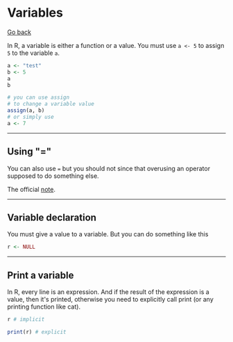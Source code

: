# Variables

[Go back](../index.md)

In R, a variable is either a function or a value.
You must use ``a <- 5`` to assign `5` to the variable
``a``.

```r
a <- "test"
b <- 5
a
b

# you can use assign 
# to change a variable value
assign(a, b)
# or simply use
a <- 7
```

<hr class="sl">

## Using "="

You can also use ``=`` but you should not since that overusing an
operator supposed to do something else.

The official [note](https://developer.r-project.org/equalAssign.html).

<hr class="sr">

## Variable declaration

You must give a value to a variable. But you can
do something like this

```r
r <- NULL
```

<hr class="sl">

## Print a variable

In R, every line is an expression. And if the
result of the expression is a value, then it's
printed, otherwise you need to explicitly call
print (or any printing function like cat).

```r
r # implicit

print(r) # explicit
```